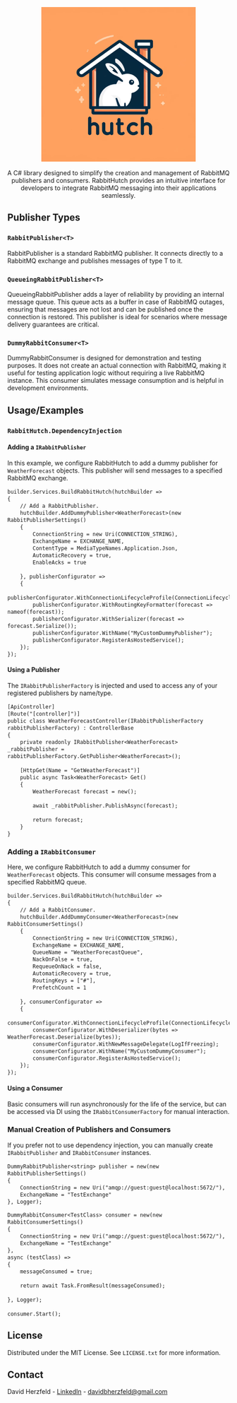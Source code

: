 <div align="center">
  <p align="center">
  <img src="https://github.com/bleichroeder/RabbitHutch/blob/main/logo.png?raw=true" width="350" title="hover text">
</p>
  <p align="center">
    A C# library designed to simplify the creation and management of RabbitMQ publishers and consumers. RabbitHutch provides an intuitive interface for developers to integrate RabbitMQ messaging into their applications seamlessly.
  </p>
</div>

## Publisher Types

### ```RabbitPublisher<T>```
RabbitPublisher<T> is a standard RabbitMQ publisher. It connects directly to a RabbitMQ exchange and publishes messages of type T to it.

### ```QueueingRabbitPublisher<T>```
QueueingRabbitPublisher<T> adds a layer of reliability by providing an internal message queue. This queue acts as a buffer in case of RabbitMQ outages, ensuring that messages are not lost and can be published once the connection is restored. This publisher is ideal for scenarios where message delivery guarantees are critical.

### ```DummyRabbitConsumer<T>```
DummyRabbitConsumer<T> is designed for demonstration and testing purposes. It does not create an actual connection with RabbitMQ, making it useful for testing application logic without requiring a live RabbitMQ instance. This consumer simulates message consumption and is helpful in development environments.

## Usage/Examples

### ```RabbitHutch.DependencyInjection```
#### Adding a ```IRabbitPublisher```
In this example, we configure RabbitHutch to add a dummy publisher for ```WeatherForecast``` objects. This publisher will send messages to a specified RabbitMQ exchange.
```
builder.Services.BuildRabbitHutch(hutchBuilder =>
{
    // Add a RabbitPublisher.
    hutchBuilder.AddDummyPublisher<WeatherForecast>(new RabbitPublisherSettings()
    {
        ConnectionString = new Uri(CONNECTION_STRING),
        ExchangeName = EXCHANGE_NAME,
        ContentType = MediaTypeNames.Application.Json,
        AutomaticRecovery = true,
        EnableAcks = true

    }, publisherConfigurator =>
    {
        publisherConfigurator.WithConnectionLifecycleProfile(ConnectionLifecycleProfiles.DefaultConnectionLifecycleProfile());
        publisherConfigurator.WithRoutingKeyFormatter(forecast => nameof(forecast));
        publisherConfigurator.WithSerializer(forecast => forecast.Serialize());
        publisherConfigurator.WithName("MyCustomDummyPublisher");
        publisherConfigurator.RegisterAsHostedService();
    });
});
```
#### Using a Publisher
The ```IRabbitPublisherFactory``` is injected and used to access any of your registered publishers by name/type.
```
[ApiController]
[Route("[controller]")]
public class WeatherForecastController(IRabbitPublisherFactory rabbitPublisherFactory) : ControllerBase
{
    private readonly IRabbitPublisher<WeatherForecast> _rabbitPublisher = rabbitPublisherFactory.GetPublisher<WeatherForecast>();

    [HttpGet(Name = "GetWeatherForecast")]
    public async Task<WeatherForecast> Get()
    {
        WeatherForecast forecast = new();

        await _rabbitPublisher.PublishAsync(forecast);

        return forecast;
    }
}
```

### Adding a ```IRabbitConsumer```
Here, we configure RabbitHutch to add a dummy consumer for ```WeatherForecast``` objects. This consumer will consume messages from a specified RabbitMQ queue.

```
builder.Services.BuildRabbitHutch(hutchBuilder =>
{
    // Add a RabbitConsumer.
    hutchBuilder.AddDummyConsumer<WeatherForecast>(new RabbitConsumerSettings()
    {
        ConnectionString = new Uri(CONNECTION_STRING),
        ExchangeName = EXCHANGE_NAME,
        QueueName = "WeatherForecastQueue",
        NackOnFalse = true,
        RequeueOnNack = false,
        AutomaticRecovery = true,
        RoutingKeys = ["#"],
        PrefetchCount = 1

    }, consumerConfigurator =>
    {
        consumerConfigurator.WithConnectionLifecycleProfile(ConnectionLifecycleProfiles.DefaultConnectionLifecycleProfile());
        consumerConfigurator.WithDeserializer(bytes => WeatherForecast.Deserialize(bytes));
        consumerConfigurator.WithNewMessageDelegate(LogIfFreezing);
        consumerConfigurator.WithName("MyCustomDummyConsumer");
        consumerConfigurator.RegisterAsHostedService();
    });
});

```
#### Using a Consumer
Basic consumers will run asynchronously for the life of the service, but can be accessed via DI using the ```IRabbitConsumerFactory``` for manual interaction.

### Manual Creation of Publishers and Consumers
If you prefer not to use dependency injection, you can manually create ```IRabbitPublisher``` and ```IRabbitConsumer``` instances.

```
DummyRabbitPublisher<string> publisher = new(new RabbitPublisherSettings()
{
    ConnectionString = new Uri("amqp://guest:guest@localhost:5672/"),
    ExchangeName = "TestExchange"
}, Logger);
```
```
DummyRabbitConsumer<TestClass> consumer = new(new RabbitConsumerSettings()
{
    ConnectionString = new Uri("amqp://guest:guest@localhost:5672/"),
    ExchangeName = "TestExchange"
},
async (testClass) =>
{
    messageConsumed = true;

    return await Task.FromResult(messageConsumed);

}, Logger);

consumer.Start();
```

## License

Distributed under the MIT License. See `LICENSE.txt` for more information.

## Contact

David Herzfeld - [LinkedIn](https://www.linkedin.com/in/david-herzfeld-869344116) - davidbherzfeld@gmail.com
